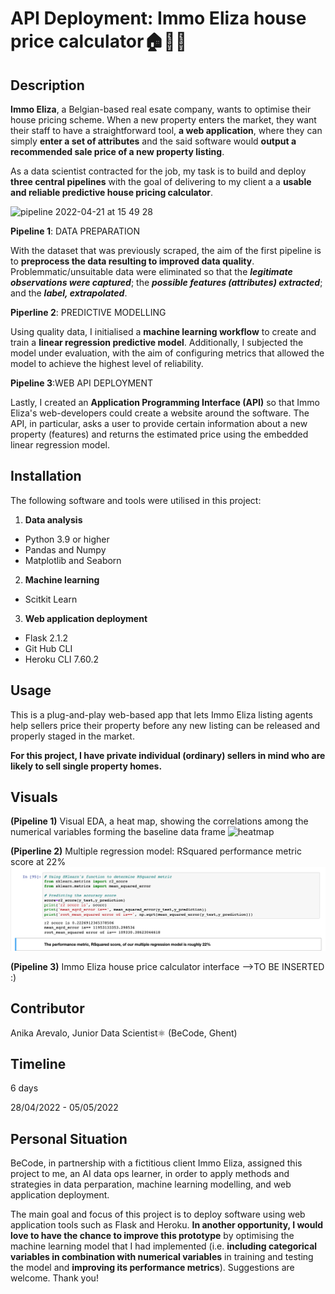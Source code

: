 # API Deployment: Immo Eliza house price calculator🏠🔢💶

## Description
**Immo Eliza**, a Belgian-based real esate company, wants to optimise their house pricing scheme. When a new property enters the market, they want
their staff to have a straightforward tool, **a web application**, where they can simply **enter a set of attributes** and the said software would 
**output a recommended sale price of a new property listing**. 

As a data scientist contracted for the job, my task is to build and deploy **three central pipelines** with the goal of delivering to my client a
a **usable and reliable predictive house pricing calculator**. 

<img width="668" alt="pipeline 2022-04-21 at 15 49 28" src="https://github.com/anikaarevalo/GNT-Arai-3/blob/962385ab35cfcac06c8381d028553eacc343f2b7/content/00.projects/2ndindproj/assets/Screenshot%202022-05-01%20at%2010.28.19.png">

**Pipeline 1**: DATA PREPARATION  

With the dataset that was previously scraped, the aim of the first pipeline is to **preprocess the data resulting to improved data quality**. 
Problemmatic/unsuitable data were eliminated so that the ***legitimate observations were captured***; the ***possible features (attributes) 
extracted***; and the ***label, extrapolated***.

**Piperline 2**: PREDICTIVE MODELLING

Using quality data, I initialised a **machine learning workflow** to create and train a **linear regression predictive model**.
Additionally, I subjected the model under evaluation, with the aim of configuring metrics that allowed the model to achieve the highest level
of reliability. 

**Pipeline 3**:WEB API DEPLOYMENT

Lastly, I created an **Application Programming Interface (API)** so that Immo Eliza's web-developers could create a website around the software.
The API, in particular, asks a user to provide certain information about a new property (features) and returns the estimated price using the 
embedded linear regression model.

## Installation
The following software and tools were utilised in this project:
1. **Data analysis**
- Python 3.9 or higher
- Pandas and Numpy
- Matplotlib and Seaborn

2. **Machine learning**
- Scitkit Learn

3. **Web application deployment**
- Flask 2.1.2
- Git Hub CLI
- Heroku CLI 7.60.2

## Usage
This is a plug-and-play web-based app that lets Immo Eliza listing agents help sellers price their property before any new listing can be released 
and properly staged in the market. 

**For this project, I have private individual (ordinary) sellers in mind who are likely to sell single property homes.** 

## Visuals

**(Pipeline 1)** Visual EDA, a heat map, showing the correlations among the numerical variables forming the baseline data frame
![heatmap](https://github.com/anikaarevalo/GNT-Arai-3/blob/bf5041f64dfe9cf7ce45dbc060a06f7c0b74e4f1/content/00.projects/2ndindproj/assets/heatmap.png)
  
 **(Piperline 2)** Multiple regression model: RSquared performance metric score at 22%
 ![This is a screenshot](https://github.com/anikaarevalo/API-deployment/blob/d26d04dd381e280b38217da79f59ba71bc1109e0/assets/r2score.png)
 
**(Pipeline 3)** Immo Eliza house price calculator interface -->TO BE INSERTED :)

                                                                                              
## Contributor
Anika Arevalo, Junior Data Scientist⚛️ (BeCode, Ghent)

## Timeline
6 days

28/04/2022 - 05/05/2022

## Personal Situation
BeCode, in partnership with a fictitious client Immo Eliza, assigned this project to me, an AI data ops learner, 
in order to apply methods and strategies in data perparation, machine learning modelling, and web application deployment. 

The main goal and focus of this project is to deploy software using web application tools such as Flask and Heroku. **In another opportunity,
I would love to have the chance to improve this prototype** by optimising the machine learning model that I had implemented (i.e. **including categorical
variables in combination with numerical variables** in training and testing the model and **improving its performance metrics**). Suggestions are welcome. Thank you! 
